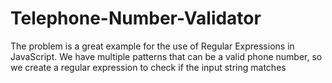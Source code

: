 # Telephone-Number-Validator
 The problem is a great example for the use of Regular Expressions in JavaScript. We have multiple patterns that can be a valid phone number, so we create a regular expression to check if the input string matches
